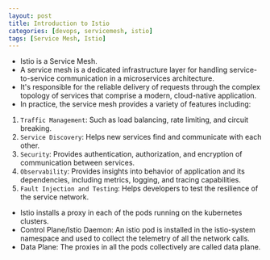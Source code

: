 ```yaml
---
layout: post
title: Introduction to Istio
categories: [devops, servicemesh, istio]
tags: [Service Mesh, Istio]
---
```



- Istio is a Service Mesh.
- A service mesh is a dedicated infrastructure layer for handling service-to-service communication in a microservices architecture. 
- It's responsible for the reliable delivery of requests through the complex topology of services that comprise a modern, cloud-native application.
- In practice, the service mesh provides a variety of features including:

1. `Traffic Management`: Such as load balancing, rate limiting, and circuit breaking.
2. `Service Discovery`: Helps new services find and communicate with each other.
3. `Security`: Provides authentication, authorization, and encryption of communication between services.
4. `Observability`: Provides insights into behavior of application and its dependencies, including metrics, logging, and tracing capabilities.
5. `Fault Injection and Testing`: Helps developers to test the resilience of the service network.


- Istio installs a proxy in each of the pods running on the kubernetes clusters.
- Control Plane/Istio Daemon: An istio pod is installed in the istio-system namespace and used to collect the telemetry of all the network calls.
- Data Plane: The proxies in all the pods collectively are called data plane. 

